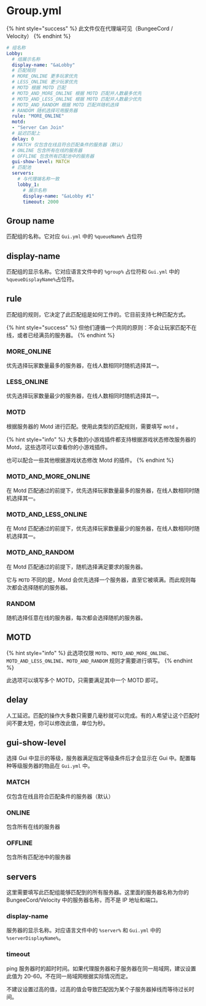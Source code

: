 # Group.yml

{% hint style="success" %}
此文件仅在代理端可见（BungeeCord / Velocity）
{% endhint %}

```yaml
# 组名称
Lobby:
  # 组展示名称
  display-name: "&aLobby"
  # 匹配规则
  # MORE_ONLINE 更多玩家优先
  # LESS_ONLINE 更少玩家优先
  # MOTD 根据 MOTD 匹配
  # MOTD_AND_MORE_ONLINE 根据 MOTD 匹配并人数最多优先
  # MOTD_AND_LESS_ONLINE 根据 MOTD 匹配并人数最少优先
  # MOTD_AND_RANDOM 根据 MOTD 匹配并随机选择
  # RANDOM 随机选择可用服务器
  rule: "MORE_ONLINE"
  motd:
  - "Server Can Join"
  # 延迟匹配上
  delay: 0
  # MATCH 仅包含在线且符合匹配条件的服务器（默认）
  # ONLINE 包含所有在线的服务器
  # OFFLINE 包含所有匹配池中的服务器
  gui-show-level: MATCH
  # 匹配池
  servers:
    # 与代理端名称一致
    lobby_1:
      # 展示名称
      display-name: "&aLobby #1"
      timeout: 2000
```

## Group name

匹配组的名称。它对应 `Gui.yml` 中的 `%queueName%` 占位符

## display-name

匹配组的显示名称。它对应语言文件中的 `%group%` 占位符和 `Gui.yml` 中的 `%queueDisplayName%`占位符。

## rule

匹配组的规则，它决定了此匹配组是如何工作的。它目前支持七种匹配方式。

{% hint style="success" %}
但他们遵循一个共同的原则：不会让玩家匹配不在线，或者已经满员的服务器。
{% endhint %}

### MORE\_ONLINE

优先选择玩家数量最多的服务器，在线人数相同时随机选择其一。

### LESS\_ONLINE

优先选择玩家数量最少的服务器，在线人数相同时随机选择其一。

### MOTD

根据服务器的 Motd 进行匹配。使用此类型的匹配规则，需要填写 `motd` 。

{% hint style="info" %}
大多数的小游戏插件都支持根据游戏状态修改服务器的 Motd，这些选项可以查看你的小游戏插件。

也可以配合一些其他根据游戏状态修改 Motd 的插件。
{% endhint %}

### MOTD\_AND\_MORE\_ONLINE

在 Motd 匹配通过的前提下，优先选择玩家数量最多的服务器，在线人数相同时随机选择其一。

### MOTD\_AND\_LESS\_ONLINE

在 Motd 匹配通过的前提下，优先选择玩家数量最少的服务器，在线人数相同时随机选择其一。

### MOTD\_AND\_RANDOM

在 Motd 匹配通过的前提下，随机选择满足要求的服务器。

它与 `MOTD` 不同的是，Motd 会优先选择一个服务器，直至它被填满。而此规则每次都会选择随机的服务器。

### RANDOM

随机选择任意在线的服务器，每次都会选择随机的服务器。

## MOTD

{% hint style="info" %}
此选项仅限 `MOTD`、`MOTD_AND_MORE_ONLINE`、`MOTD_AND_LESS_ONLINE`、`MOTD_AND_RANDOM` 规则才需要进行填写。
{% endhint %}

此选项可以填写多个 MOTD，只需要满足其中一个 MOTD 即可。

## delay

人工延迟。匹配的操作大多数只需要几毫秒就可以完成。有的人希望让这个匹配时间不要太短，你可以修改此值，单位为秒。

## gui-show-level

选择 Gui 中显示的等级，服务器满足指定等级条件后才会显示在 Gui 中。配置每种等级服务器的物品在 `Gui.yml` 中。

### MATCH

仅包含在线且符合匹配条件的服务器（默认）

### ONLINE

包含所有在线的服务器

### OFFLINE

包含所有匹配池中的服务器

## servers

这里需要填写此匹配组能够匹配到的所有服务器。这里面的服务器名称为你的 BungeeCord/Velocity 中的服务器名称，而不是 IP 地址和端口。

### display-name

服务器的显示名称。对应语言文件中的 `%server%` 和 `Gui.yml` 中的 `%serverDisplayName%`。

### timeout

ping 服务器时的超时时间。如果代理服务器和子服务器在同一局域网，建议设置此值为 20-60。不在同一局域网根据实际情况而定。

不建议设置过高的值，过高的值会导致匹配因为某个子服务器掉线而等待过长时间。
